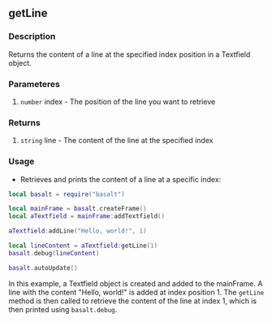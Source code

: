 ## getLine

### Description

Returns the content of a line at the specified index position in a Textfield object.

### Parameteres

1. `number` index - The position of the line you want to retrieve

### Returns

1. `string` line - The content of the line at the specified index

### Usage

* Retrieves and prints the content of a line at a specific index:

```lua
local basalt = require("basalt")

local mainFrame = basalt.createFrame()
local aTextfield = mainFrame:addTextfield()

aTextfield:addLine("Hello, world!", 1)

local lineContent = aTextfield:getLine(1)
basalt.debug(lineContent)

basalt.autoUpdate()
```

In this example, a Textfield object is created and added to the mainFrame. A line with the content "Hello, world!" is added at index position 1. The `getLine` method is then called to retrieve the content of the line at index 1, which is then printed using `basalt.debug`.
